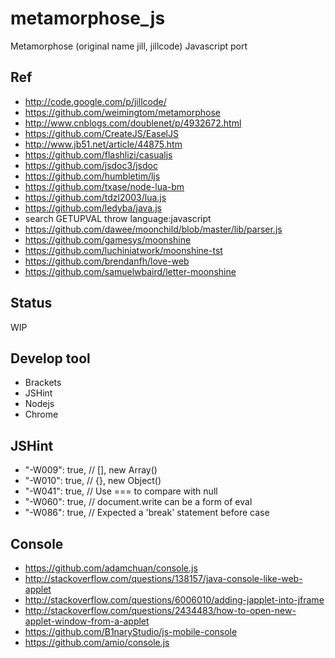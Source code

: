 # metamorphose_js
Metamorphose (original name jill, jillcode) Javascript port  

## Ref  
* http://code.google.com/p/jillcode/  
* https://github.com/weimingtom/metamorphose  
* http://www.cnblogs.com/doublenet/p/4932672.html    
* https://github.com/CreateJS/EaselJS  
* http://www.jb51.net/article/44875.htm  
* https://github.com/flashlizi/casualjs  
* https://github.com/jsdoc3/jsdoc  
* https://github.com/humbletim/ljs  
* https://github.com/txase/node-lua-bm  
* https://github.com/tdzl2003/lua.js  
* https://github.com/ledyba/java.js  
* search GETUPVAL throw language:javascript  
* https://github.com/dawee/moonchild/blob/master/lib/parser.js  
* https://github.com/gamesys/moonshine  
* https://github.com/luchiniatwork/moonshine-tst  
* https://github.com/brendanfh/love-web  
* https://github.com/samuelwbaird/letter-moonshine  

## Status  
WIP  

## Develop tool  
* Brackets  
* JSHint  
* Nodejs  
* Chrome  

## JSHint  
* "-W009": true, // [], new Array()  
* "-W010": true, // {}, new Object()  
* "-W041": true, // Use === to compare with null  
* "-W060": true, // document.write can be a form of eval  
* "-W086": true, // Expected a 'break' statement before case  

## Console  
* https://github.com/adamchuan/console.js  
* http://stackoverflow.com/questions/138157/java-console-like-web-applet  
* http://stackoverflow.com/questions/6006010/adding-japplet-into-jframe  
* http://stackoverflow.com/questions/2434483/how-to-open-new-applet-window-from-a-applet  
* https://github.com/B1naryStudio/js-mobile-console  
* https://github.com/amio/console.js  
